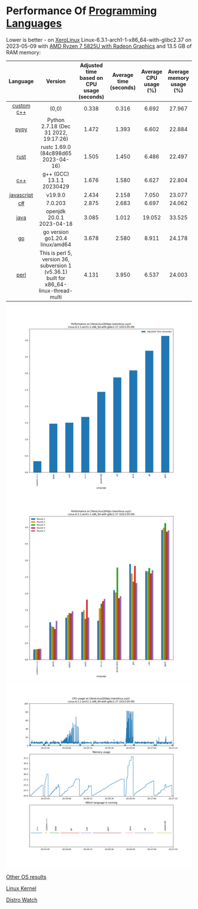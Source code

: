 # Performance Of [Programming Languages](https://www.randomguy.info/2022/07/on-linux-and-programming-languages.html)

Lower is better - on [XeroLinux](https://xerolinux.xyz/) 
Linux-6.3.1-arch1-1-x86_64-with-glibc2.37 on 2023-05-09 with [AMD Ryzen 7 5825U with Radeon Graphics](https://www.amd.com/en/products/apu/amd-ryzen-7-5825u) and 13.5 GB of RAM memory:

|                              Language                              |                                        Version                                         | Adjusted time based on CPU usage (seconds) | Average time (seconds) | Average CPU usage (%) | Average memory usage (%) |
|:------------------------------------------------------------------:|:--------------------------------------------------------------------------------------:|:------------------------------------------:|:----------------------:|:---------------------:|:------------------------:|
|              [custom c++](https://www.randomguy.info)              |                                         (0,0)                                          |                   0.338                    |         0.316          |         6.692         |          27.967          |
|             [pypy](https://en.wikipedia.org/wiki/PyPy)             |    Python 2.7.18 (Dec 31 2022, 19:17:26)     |                   1.472                    |         1.393          |         6.602         |          22.884          |
|                 [rust](https://www.rust-lang.org/)                 |                          rustc 1.69.0 (84c898d65 2023-04-16)                           |                   1.505                    |         1.450          |         6.486         |          22.497          |
|            [c++](https://en.wikipedia.org/wiki/C%2B%2B)            |                               g++ (GCC) 13.1.1 20230429                                |                   1.676                    |         1.580          |         6.627         |          22.804          |
|       [javascript](https://en.wikipedia.org/wiki/JavaScript)       |                                        v19.9.0                                         |                   2.434                    |         2.158          |         7.050         |          23.077          |
| [c#](https://en.wikipedia.org/wiki/C_Sharp_(programming_language)) |                                        7.0.203                                         |                   2.875                    |         2.683          |         6.697         |          24.062          |
| [java](https://en.wikipedia.org/wiki/Java_(programming_language))  |                               openjdk 20.0.1 2023-04-18                                |                   3.085                    |         1.012          |         19.052        |          33.525          |
|   [go](https://en.wikipedia.org/wiki/Go_(programming_language))    |                            go version go1.20.4 linux/amd64                             |                   3.678                    |         2.580          |         8.911         |          24.178          |
|             [perl](https://en.wikipedia.org/wiki/Perl)             | This is perl 5, version 36, subversion 1 (v5.36.1) built for x86_64-linux-thread-multi |                   4.131                    |         3.950          |         6.537         |          24.003          |


![perfcomp_final](./img/perfcomp_final.png)
![perfcomp1](./img/perfcomp1.png)
![cpumem1](./img/cpumem1.png)

[Other OS results](./results_os/)

[Linux Kernel](https://kernel.org/)

[Distro Watch](https://distrowatch.com/)

